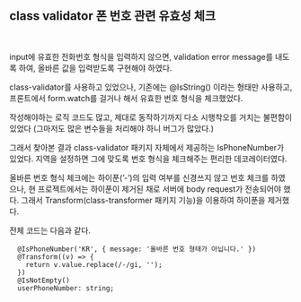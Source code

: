 ## class validator 폰 번호 관련 유효성 체크
<br>

input에 유효한 전화번호 형식을 입력하지 않으면, validation error message를 내도록 하여,
올바른 값을 입력받도록 구현해야 하였다.

class-validator를 사용하고 있었으나, 기존에는 @IsString() 이라는 형태만 사용하고,
프론트에서 form.watch를 걸거나 해서 유효한 번호 형식을 체크했었다.

작성해야하는 로직 코드도 많고, 제대로 동작하기까지 다소 시행착오를 거치는 불편함이 있었다 (그마저도 많은 변수들을 처리해야 하니 버그가 많았다.)

그래서 찾아본 결과 class-validator 패키지 자체에서 제공하는 IsPhoneNumber가 있었다.
지역을 설정하면 그에 맞도록 번호 형식을 체크해주는 편리한 데코레이터였다.

올바른 번호 형식 체크에는 하이푼(’-’)의 입력 여부를 신경쓰지 않고  번호 체크를 하였으나,
현 프로젝트에서는 하이푼이 제거된 채로 서버에 body request가 전송되어야 했다.
그래서 Transform(class-transformer 패키지 기능)을 이용하여 하이푼을 제거했다.

전체 코드는 다음과 같다.

```tsx
  @IsPhoneNumber('KR', { message: '올바른 번호 형태가 아닙니다.' })
  @Transform((v) => {
    return v.value.replace(/-/gi, '');
  })
  @IsNotEmpty()
  userPhoneNumber: string;
```